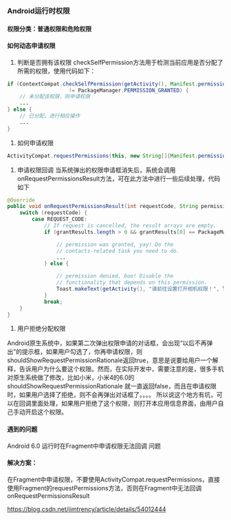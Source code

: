 ### Android运行时权限
#### 权限分类：普通权限和危险权限

#### 如何动态申请权限
1. 判断是否拥有该权限
checkSelfPermission方法用于检测当前应用是否分配了所需的权限，使用代码如下：
```java
if (ContextCompat.checkSelfPermission(getActivity(), Manifest.permission.READ_PHONE_STATE)
                    != PackageManager.PERMISSION_GRANTED) {
    // 未分配该权限，则申请权限
    ...
} else {
    // 已分配，进行相应操作
    ...
}
```

1. 如何申请权限
```java
ActivityCompat.requestPermissions(this, new String[]{Manifest.permission.READ_PHONE_STATE}, REQUEST_CODE);
```

1. 申请权限回调
当系统弹出的权限申请框消失后，系统会调用onRequestPermissionsResult方法，可在此方法中进行一些后续处理，代码如下
```java
@Override
public void onRequestPermissionsResult(int requestCode, String permissions[], int[] grantResults) {
    switch (requestCode) {
        case REQUEST_CODE:
            // If request is cancelled, the result arrays are empty.
            if (grantResults.length > 0 && grantResults[0] == PackageManager.PERMISSION_GRANTED) {

                // permission was granted, yay! Do the
                // contacts-related task you need to do.
                ...
            } else {

                // permission denied, boo! Disable the
                // functionality that depends on this permission.
                Toast.makeText(getActivity(), "请前往设置打开相机权限！", Toast.LENGTH_LONG).show();
            }
            break;
    }
}
```

1. 用户拒绝分配权限

Android原生系统中，如果第二次弹出权限申请的对话框，会出现“以后不再弹出”的提示框，如果用户勾选了，你再申请权限，则shouldShowRequestPermissionRationale返回true，意思是说要给用户一个解释，告诉用户为什么要这个权限。然而，在实际开发中，需要注意的是，很多手机对原生系统做了修改，比如小米，小米4的6.0的shouldShowRequestPermissionRationale 就一直返回false，而且在申请权限时，如果用户选择了拒绝，则不会再弹出对话框了。。。。 所以说这个地方有坑，可以在回调里面处理，如果用户拒绝了这个权限，则打开本应用信息界面，由用户自己手动开启这个权限。


#### 遇到的问题
Android 6.0 运行时在Fragment中申请权限无法回调 问题

#### 解决方案： 
在Fragment中申请权限，不要使用ActivityCompat.requestPermissions，直接使用Fragment的requestPermissions方法，否则在Fragment中无法回调onRequestPermissionsResult

https://blog.csdn.net/jimtrency/article/details/54012444